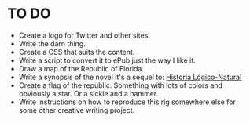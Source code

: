 TO DO
====

- Create a logo for Twitter and other sites. 
- Write the darn thing.
- Create a CSS that suits the content.
- Write a script to convert it to ePub just the way I like it.
- Draw a map of the Republic of Florida.
- Write a synopsis of the novel it's a sequel to: [Historia Lógico-Natural](https://authorcentral.amazon.com/gp/books/book-detail-page?ie=UTF8&bookASIN=B00CLOF224&index=default&language=en_US)
- Create a flag of the republic. Something with lots of colors and obviously a star. Or a sickle and a hammer. 
- Write instructions on how to reproduce this rig somewhere else for some other creative writing project.